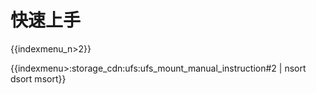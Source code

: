 # 快速上手

{{indexmenu_n>2}}

{{indexmenu>:storage_cdn:ufs:ufs_mount_manual_instruction#2 | nsort dsort msort}}
